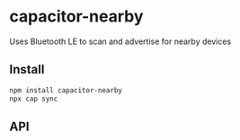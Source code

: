 # capacitor-nearby

Uses Bluetooth LE to scan and advertise for nearby devices

## Install

```bash
npm install capacitor-nearby
npx cap sync
```

## API

<docgen-index></docgen-index>

<docgen-api>
<!-- run docgen to generate docs from the source -->
<!-- More info: https://github.com/ionic-team/capacitor-docgen -->
</docgen-api>
